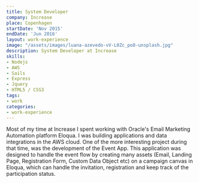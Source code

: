 ```yaml
---
title: System Developer
company: Increase
place: Copenhagen
startDate: 'Nov 2015'
endDate: 'Jun 2016'
layout: work-experience
image: "/assets/images/luana-azevedo-vV-L0Zc_po8-unsplash.jpg"
description: System Developer at Increase
skills:
- Nodejs
- AWS
- Sails
- Express
- Jquery
- HTML5 / CSS3
tags:
- work
categories:
- work-experience
---
```


Most of my time at Increase I spent working with Oracle's Email Marketing Automation platform Eloqua. I was building applications and data integrations in the AWS cloud. One of the more interesting project during that time, was the development of the Event App. This application was designed to handle the event flow by creating many assets (Email, Landing Page, Registration Form, Custom Data Object etc) on a campaign canvas in Eloqua, which can handle the invitation, registration and keep track of the participation status. 
